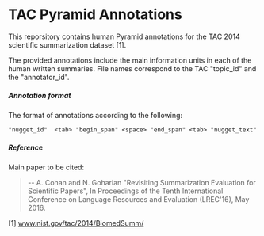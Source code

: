 # TAC Pyramid Annotations
This reporsitory contains human Pyramid annotations for the TAC 2014 scientific summarization dataset [1].

The provided annotations include the main information units in each of the human written summaries. File names correspond to the TAC "topic_id" and the "annotator_id". 
##### Annotation format

The format of annotations according to the following:
```
"nugget_id"  <tab> "begin_span" <space> "end_span" <tab> "nugget_text" 
```

##### Reference

Main paper to be cited:

> --  A. Cohan and N. Goharian "Revisiting Summarization Evaluation for Scientific Papers", In Proceedings of the Tenth International Conference on Language Resources and Evaluation (LREC'16), May 2016. 








[1] www.nist.gov/tac/2014/BiomedSumm/

